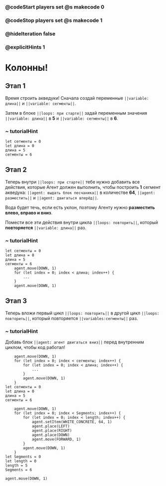 ### @codeStart players set @s makecode 0
### @codeStop players set @s makecode 1

### @hideIteration false 
### @explicitHints 1


# Колонны!

## Этап 1
Время строить акведуки! Сначала создай переменные ``||variable: длина||`` и ``||variable: сегменты||``. 

Затем в блоке ``||loops: при старте||`` задай переменным значения ``||variable: длина||`` в **5** и ``||variable: сегменты||`` в **6**.

### ~ tutorialHint
```blocks
let сегменты = 0
let длина = 0
длина = 5
сегменты = 6
```


## Этап 2
Теперь внутри ``||loops: при старте||`` тебе нужно добавить все действия, которые Агент должен выполнить, чтобы построить **1** сегмент акведука: ``||agent: выдать блок песчаника||`` в количестве **64**, ``||agent: разместить||`` и ``||agent: двигаться вперёд||``. 

Вода будет течь, если есть уклон, поэтому Агенту нужно **разместить влево, вправо и вниз**. 

Помести все эти действия внутри цикла ``||loops: повторить||``, который **повторяется** ``||variable: длина||`` раз.

### ~ tutorialHint
```blocks
let сегменты = 0
let длина = 0
длина = 5
сегменты = 6
    agent.move(DOWN, 1)
    for (let index = 0; index < длина; index++) {
        ...
    }
    agent.move(DOWN, 1)
```


## Этап 3
Теперь вложи первый цикл ``||loops: повторить||`` в другой цикл ``||loops: повторить||``, который повторяется ``||variables:сегменты||`` раз. 

### ~ tutorialHint
Добавь блок ``||agent: агент двигаться вниз||`` перед внутренним циклом, чтобы код работал!
```blocks
    agent.move(DOWN, 1)
    for (let index = 0; index < сегменты; index++) {
        for (let index = 0; index < длина; index++) {
            ...
        }
        agent.move(DOWN, 1)
    }
let сегменты = 0
let длина = 0
длина = 5
сегменты = 6
```

```ghost
    agent.move(DOWN, 1)
    for (let index = 0; index < Segments; index++) {
        for (let index = 0; index < length; index++) {
            agent.setItem(WHITE_CONCRETE, 64, 1)
            agent.place(LEFT)
            agent.place(RIGHT)
            agent.place(DOWN)
            agent.move(FORWARD, 1)
        }
        agent.move(DOWN, 1)
    }
let Segments = 0
let length = 0
length = 5
Segments = 6
```
```template
agent.move(DOWN, 1)
```

